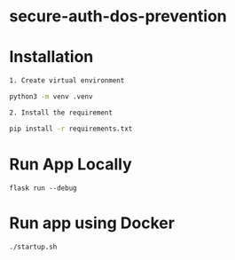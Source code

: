 # secure-auth-dos-prevention

# Installation

```bash
1. Create virtual environment

python3 -m venv .venv

2. Install the requirement

pip install -r requirements.txt

```

# Run App Locally

`flask run --debug`


# Run app using Docker
`./startup.sh`

